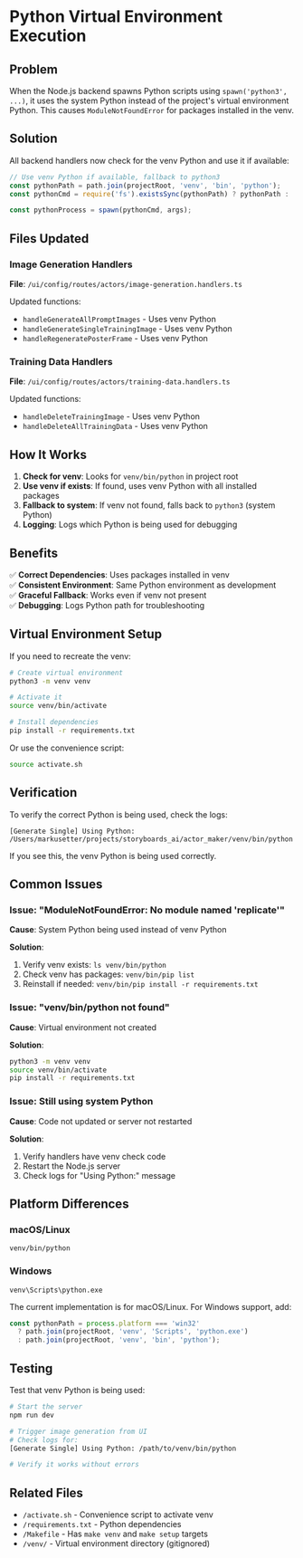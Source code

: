 # Python Virtual Environment Execution

## Problem

When the Node.js backend spawns Python scripts using `spawn('python3', ...)`, it uses the system Python instead of the project's virtual environment Python. This causes `ModuleNotFoundError` for packages installed in the venv.

## Solution

All backend handlers now check for the venv Python and use it if available:

```typescript
// Use venv Python if available, fallback to python3
const pythonPath = path.join(projectRoot, 'venv', 'bin', 'python');
const pythonCmd = require('fs').existsSync(pythonPath) ? pythonPath : 'python3';

const pythonProcess = spawn(pythonCmd, args);
```

## Files Updated

### Image Generation Handlers
**File**: `/ui/config/routes/actors/image-generation.handlers.ts`

Updated functions:
- `handleGenerateAllPromptImages` - Uses venv Python
- `handleGenerateSingleTrainingImage` - Uses venv Python
- `handleRegeneratePosterFrame` - Uses venv Python

### Training Data Handlers
**File**: `/ui/config/routes/actors/training-data.handlers.ts`

Updated functions:
- `handleDeleteTrainingImage` - Uses venv Python
- `handleDeleteAllTrainingData` - Uses venv Python

## How It Works

1. **Check for venv**: Looks for `venv/bin/python` in project root
2. **Use venv if exists**: If found, uses venv Python with all installed packages
3. **Fallback to system**: If venv not found, falls back to `python3` (system Python)
4. **Logging**: Logs which Python is being used for debugging

## Benefits

✅ **Correct Dependencies**: Uses packages installed in venv  
✅ **Consistent Environment**: Same Python environment as development  
✅ **Graceful Fallback**: Works even if venv not present  
✅ **Debugging**: Logs Python path for troubleshooting  

## Virtual Environment Setup

If you need to recreate the venv:

```bash
# Create virtual environment
python3 -m venv venv

# Activate it
source venv/bin/activate

# Install dependencies
pip install -r requirements.txt
```

Or use the convenience script:

```bash
source activate.sh
```

## Verification

To verify the correct Python is being used, check the logs:

```
[Generate Single] Using Python: /Users/markusetter/projects/storyboards_ai/actor_maker/venv/bin/python
```

If you see this, the venv Python is being used correctly.

## Common Issues

### Issue: "ModuleNotFoundError: No module named 'replicate'"

**Cause**: System Python being used instead of venv Python

**Solution**: 
1. Verify venv exists: `ls venv/bin/python`
2. Check venv has packages: `venv/bin/pip list`
3. Reinstall if needed: `venv/bin/pip install -r requirements.txt`

### Issue: "venv/bin/python not found"

**Cause**: Virtual environment not created

**Solution**:
```bash
python3 -m venv venv
source venv/bin/activate
pip install -r requirements.txt
```

### Issue: Still using system Python

**Cause**: Code not updated or server not restarted

**Solution**:
1. Verify handlers have venv check code
2. Restart the Node.js server
3. Check logs for "Using Python:" message

## Platform Differences

### macOS/Linux
```
venv/bin/python
```

### Windows
```
venv\Scripts\python.exe
```

The current implementation is for macOS/Linux. For Windows support, add:

```typescript
const pythonPath = process.platform === 'win32'
  ? path.join(projectRoot, 'venv', 'Scripts', 'python.exe')
  : path.join(projectRoot, 'venv', 'bin', 'python');
```

## Testing

Test that venv Python is being used:

```bash
# Start the server
npm run dev

# Trigger image generation from UI
# Check logs for:
[Generate Single] Using Python: /path/to/venv/bin/python

# Verify it works without errors
```

## Related Files

- `/activate.sh` - Convenience script to activate venv
- `/requirements.txt` - Python dependencies
- `/Makefile` - Has `make venv` and `make setup` targets
- `/venv/` - Virtual environment directory (gitignored)
